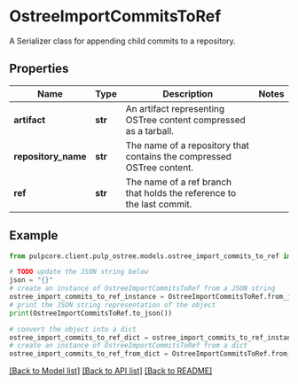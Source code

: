 # OstreeImportCommitsToRef

A Serializer class for appending child commits to a repository.

## Properties

Name | Type | Description | Notes
------------ | ------------- | ------------- | -------------
**artifact** | **str** | An artifact representing OSTree content compressed as a tarball. | 
**repository_name** | **str** | The name of a repository that contains the compressed OSTree content. | 
**ref** | **str** | The name of a ref branch that holds the reference to the last commit. | 

## Example

```python
from pulpcore.client.pulp_ostree.models.ostree_import_commits_to_ref import OstreeImportCommitsToRef

# TODO update the JSON string below
json = "{}"
# create an instance of OstreeImportCommitsToRef from a JSON string
ostree_import_commits_to_ref_instance = OstreeImportCommitsToRef.from_json(json)
# print the JSON string representation of the object
print(OstreeImportCommitsToRef.to_json())

# convert the object into a dict
ostree_import_commits_to_ref_dict = ostree_import_commits_to_ref_instance.to_dict()
# create an instance of OstreeImportCommitsToRef from a dict
ostree_import_commits_to_ref_from_dict = OstreeImportCommitsToRef.from_dict(ostree_import_commits_to_ref_dict)
```
[[Back to Model list]](../README.md#documentation-for-models) [[Back to API list]](../README.md#documentation-for-api-endpoints) [[Back to README]](../README.md)


